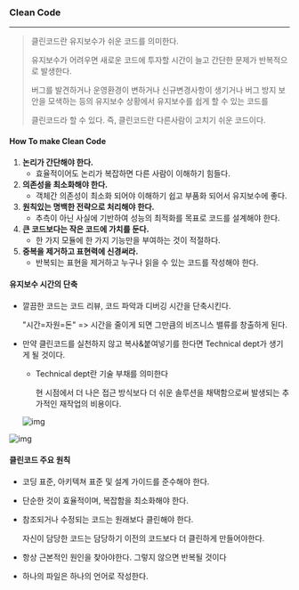 ### Clean Code

<hr>

> 클린코드란 유지보수가 쉬운 코드를 의미한다.
>
> 유지보수가 어려우면 새로운 코드에 투자할 시간이 늘고 간단한 문제가 반복적으로 발생한다.
>
> 버그를 발견하거나 운영환경이 변하거나 신규변경사항이 생기거나 버그 방지 보안을 모색하는 등의 유지보수 상황에서 유지보수를 쉽게 할 수 있는 코드를
>
> 클린코드라 할 수 있다. 즉, 클린코드란 다른사람이 고치기 쉬운 코드이다.

#### How To make Clean Code

1. **논리가 간단해야 한다.**
   - 효율적이어도 논리가 복잡하면 다른 사람이 이해하기 힘들다.
2. **의존성을 최소화해야 한다.**
   - 객체간 의존성이 최소화 되어야 이해하기 쉽고 부품화 되어서 유지보수에 좋다.
3. **원칙있는 명백한 전략으로 처리해야 한다.**
   - 추측이 아닌 사실에 기반하여 성능의 최적화를 목표로 코드를 설계해야 한다.
4. **큰 코드보다는 작은 코드에 가치를 둔다.**
   - 한 가지 모듈에 한 가지 기능만을 부여하는 것이 적절하다.
5. **중복을 제거하고 표현력에 신경써라.**
   - 반복되는 표현을 제거하고 누구나 읽을 수 있는 코드를 작성해야 한다.

#### 유지보수 시간의 단축

- 깔끔한 코드는 코드 리뷰, 코드 파악과 디버깅 시간을 단축시킨다.

  "시간=자원=돈" => 시간을 줄이게 되면 그만큼의 비즈니스 밸류를 창출하게 된다.

- 만약 클린코드를 실천하지 않고 복사&붙여넣기를 한다면 Technical dept가 생기게 될 것이다.

  - Technical dept란 기술 부채를 의미한다

    현 시점에서 더 나은 접근 방식보다 더 쉬운 솔루션을 채택함으로써 발생되는 추가적인 재작업의 비용이다.

  ![img](https://blog.kakaocdn.net/dn/bVjm6B/btruAixTcT6/GvwVNwsUTZELLBHYZtTkh1/img.png)

![img](https://blog.kakaocdn.net/dn/umdrS/btruryhgNMo/BuFRKFnumoDpP0DjL6hKV0/img.png)

#### 클린코드 주요 원칙

- 코딩 표준, 아키텍쳐 표준 및 설계 가이드를 준수해야 한다.

- 단순한 것이 효율적이며, 복잡함을 최소화해야 한다.

- 참조되거나 수정되는 코드는 원래보다 클린해야 한다.

  자신이 담당한 코드는 담당하기 이전의 코드보다 더 클린하게 만들어야한다.

- 항상 근본적인 원인을 찾아야한다. 그렇지 않으면 반복될 것이다
- 하나의 파일은 하나의 언어로 작성한다.